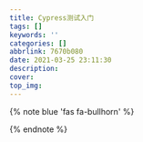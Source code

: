 ```yaml
---
title: Cypress测试入门
tags: []
keywords: ''
categories: []
abbrlink: 7670b080
date: 2021-03-25 23:11:30
description:
cover:
top_img:
---
```


{% note blue 'fas fa-bullhorn' %}



{% endnote %}